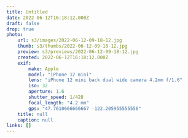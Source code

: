 ```yaml
---
title: Untitled
date: 2022-06-12T16:18:12.000Z
draft: false
drop: true
photo:
    url: s3/images/2022-06-12-09-18-12.jpg
    thumb: s3/thumbs/2022-06-12-09-18-12.jpg
    preview: s3/previews/2022-06-12-09-18-12.jpg
    created: 2022-06-12T16:18:12.000Z
    exif:
        make: Apple
        model: "iPhone 12 mini"
        lens: "iPhone 12 mini back dual wide camera 4.2mm f/1.6"
        iso: 32
        aperture: 1.6
        shutter_speed: 1/428
        focal_length: "4.2 mm"
        gps: "47.7610666666667 -122.205955555556"
    title: null
    caption: null
links: []
---
```

